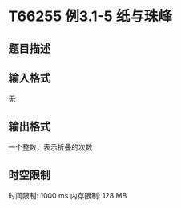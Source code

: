 # T66255 例3.1-5 纸与珠峰

## 题目描述



## 输入格式

无

## 输出格式

一个整数，表示折叠的次数

## 时空限制

时间限制: 1000 ms
内存限制: 128 MB
